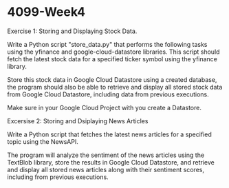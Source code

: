 # 4099-Week4

Exercise 1: Storing and Displaying Stock Data.

Write a Python script "store_data.py" that performs the following tasks using the yfinance and google-cloud-datastore libraries. This script should fetch the latest stock data for a specified ticker symbol using the yfinance library.

Store this stock data in Google Cloud Datastore using a created database, the program should also be able to retrieve and display all stored stock data from Google Cloud Datastore, including data from previous executions.

Make sure in your Google Cloud Project with you create a Datastore.



Excersise 2: Storing and Dsiplaying News Articles

Write a Python script that fetches the latest news articles for a specified topic using the NewsAPI. 

The program will analyze the sentiment of the news articles using the TextBlob library, store the results in Google Cloud Datastore, and retrieve and display all stored news articles along with their sentiment scores, including from previous executions.



